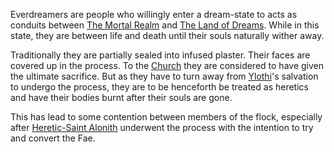 Everdreamers are people who willingly enter a dream-state to acts as conduits between [The Mortal Realm](/The%20Mortal%20Realm.md) and [The Land of Dreams](/The%20Land%20of%20Dreams.md). While in this state, they are between life and death until their souls naturally wither away.

Traditionally they are partially sealed into infused plaster. Their faces are covered up in the process. To the [Church](/The%Holy%Ylothian%Church.md) they are considered to have given the ultimate sacrifice. But as they have to turn away from [Ylothi](/Ylothi.md)'s salvation to undergo the process, they are to be henceforth be treated as heretics and have their bodies burnt after their souls are gone.

This has lead to some contention between members of the flock, especially after [Heretic-Saint Alonith](/Heretic-Saint%20Alonith.md) underwent the process with the intention to try and convert the Fae.